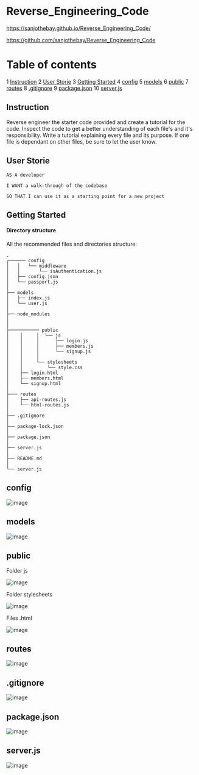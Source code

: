 # Reverse_Engineering_Code

https://sanjothebay.github.io/Reverse_Engineering_Code/

https://github.com/sanjothebay/Reverse_Engineering_Code

# Table of contents

1 [Instruction](#Instruction)
2 [User Storie](#User_Storie)
3 [Getting Started](#Getting_Started)
4 [config](#config)
5 [models](#models)
6 [public](#public)
7 [routes](#routes)
8 [.gitignore](#.gitignore)
9 [package.json](#package.json)
10 [server.js](#server.js)



## Instruction <a name="Instruction"></a>

Reverse engineer the starter code provided and create a tutorial for the code.
Inspect the code to get a better understanding of each file's and it's responsibility.
Write a tutorial explaining every file and its purpose. If one file is dependant on other files, be sure to let the user know.

## User Storie <a name="User_Storie"></a>

```
AS A developer

I WANT a walk-through of the codebase

SO THAT I can use it as a starting point for a new project

```



## Getting Started <a name="Getting_Started"></a>

#### Directory structure

All the recommended files and directories structure:

```
.
┌────── config
│   │   └── middleware
│   │       └── isAuthentication.js
│   ├── config.json
│   └── passport.js
│ 
├── models
│   ├── index.js
│   └── user.js
│ 
├── node_modules
│ 
│
├─────────── public
│    │     │  └── js
│    │     │      ├── login.js
│    │     │      ├── members.js
│    │     │      └── signup.js
│    │     │
│    │     └── stylesheets
│    │         └── style.css
│    ├── login.html
│    ├── members.html
│    └── signup.html
│
├─── routes
│    ├── api-routes.js
│    └── html-routes.js
│    
├── .gitignore
│
├── package-lock.json
│
├── package.json
│
├── server.js
│
├── README.md
│
└── server.js

```





## config <a name="config"></a>

![image](https://user-images.githubusercontent.com/67298961/105268545-0db2bf80-5b58-11eb-9433-41b409a2ae28.png)




## models <a name="models"></a>

![image](https://user-images.githubusercontent.com/67298961/105268254-7a798a00-5b57-11eb-9ca1-d2fe64609297.png)



## public <a name="public"></a>

Folder js

![image](https://user-images.githubusercontent.com/67298961/105268833-7dc14580-5b58-11eb-907c-410b6e9b20a6.png)

Folder stylesheets

![image](https://user-images.githubusercontent.com/67298961/105268970-b95c0f80-5b58-11eb-8e77-2d4ef02f8bf1.png)

Files .html

![image](https://user-images.githubusercontent.com/67298961/105269152-0213c880-5b59-11eb-9ce2-724c801146b1.png)




## routes <a name="routes"></a>

![image](https://user-images.githubusercontent.com/67298961/105269252-2ec7e000-5b59-11eb-93e6-73de8698b9be.png)



## .gitignore <a name=".gitignore"></a>

![image](https://user-images.githubusercontent.com/67298961/105269306-469f6400-5b59-11eb-9e87-21fbd6c79ed8.png)



## package.json <a name="package.json"></a>


![image](https://user-images.githubusercontent.com/67298961/105269381-65055f80-5b59-11eb-9f1e-d337ce77671d.png)



## server.js <a name="server.js"></a>

![image](https://user-images.githubusercontent.com/67298961/105269430-85cdb500-5b59-11eb-85c5-72500ce10197.png)


